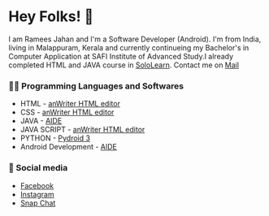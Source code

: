 # Hey Folks! 👋

I am Ramees Jahan and I'm a Software Developer (Android). I'm from India, living in Malappuram, Kerala and currently continueing my Bachelor's in Computer Application at SAFI Institute of Advanced Study.I already completed HTML and JAVA  course in [SoloLearn](https://www.sololearn.com/Profile/12749437/?ref=app). Contact me on [Mail](mailto:rameesjahan37@gmail.com)

### 🧑‍💻 Programming Languages and Softwares

- HTML - [anWriter HTML editor](https://play.google.com/store/apps/details?id=com.ansm.anwriter.pro)
- CSS - [anWriter HTML editor](https://play.google.com/store/apps/details?id=com.ansm.anwriter.pro)
- JAVA - [AIDE](https://play.google.com/store/apps/details?id=com.aide.ui)
- JAVA SCRIPT - [anWriter HTML editor](https://play.google.com/store/apps/details?id=com.ansm.anwriter.pro)
- PYTHON - [Pydroid 3](https://play.google.com/store/apps/details?id=ru.iiec.pydroid3)
- Android Development - [AIDE](https://play.google.com/store/apps/details?id=com.aide.ui)


### 📱 Social media

- [Facebook](https://www.facebook.com/profile.php?id=100022148014436)
- [Instagram](https://www.instagram.com/ramees_kzp/)
- [Snap Chat](https://www.snapchat.com/add/ramees_kzp?share_id=raf5hUxpt08&locale=en-US)


<!---
RameesJahan/RameesJahan is a ✨ special ✨ repository because its `README.md` (this file) appears on your GitHub profile.
You can click the Preview link to take a look at your changes.
--->
